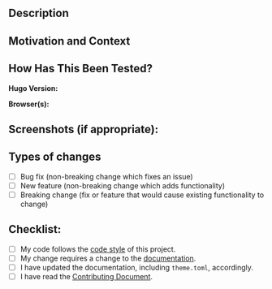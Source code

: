 <!--- Prerequisites -->
<!--- I am running the latest version of [Hugo](https://github.com/gohugoio/hugo/releases) -->
<!--- I am using the latest version of [Hugo-Future-Imperfect](https://github.com/pacollins/hugo-future-imperfect-slim/releases) -->
<!--- I checked the [issues](https://github.com/pacollins/hugo-future-imperfect-slim/issues?utf8=%E2%9C%93&q=is%3Aissue) to make sure that this feature has not been rejected before -->
<!--- I checked the [pull requests](https://github.com/pacollins/hugo-future-imperfect-slim/pulls?utf8=%E2%9C%93&q=is%3Apr) to make sure that this feature is not already being developed -->

<!--- Provide a general summary of your changes in the Title above -->

## Description
<!--- Describe your changes in detail -->

## Motivation and Context
<!--- Why is this change required? What problem does it solve? -->
<!--- If it fixes an open issue, please link to the issue here with "Closes #XXX" -->

## How Has This Been Tested?
<!--- Please describe in detail how you tested your changes. -->
<!--- Include details of your testing environment, and the tests you ran to -->
<!--- see how your change affects other areas of the code, etc. -->

**Hugo Version:**

**Browser(s):**

## Screenshots (if appropriate):

## Types of changes
<!--- What types of changes does your code introduce? Put an `x` in all the boxes that apply: -->

- [ ] Bug fix (non-breaking change which fixes an issue)
- [ ] New feature (non-breaking change which adds functionality)
- [ ] Breaking change (fix or feature that would cause existing functionality to change)

## Checklist:
<!--- Go over all the following points, and put an `x` in all the boxes that apply. -->
<!--- If you're unsure about any of these, don't hesitate to ask. We're here to help! -->

- [ ] My code follows the [code style] of this project.
- [ ] My change requires a change to the [documentation].
- [ ] I have updated the documentation, including `theme.toml`, accordingly.
- [ ] I have read the [Contributing Document].

[Code Style]: https://github.com/pacollins/hugo-future-imperfect-slim/blob/master/.github/CONTRIBUTING.md#Style-Guide
[Contributing Document]: https://github.com/pacollins/hugo-future-imperfect-slim/blob/master/.github/CONTRIBUTING.md
[Documentation]: https://github.com/pacollins/hugo-future-imperfect-slim/wiki
